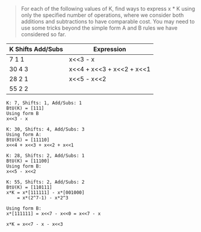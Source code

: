 > For each of the following values of K, find ways to express x * K using only
the specified number of operations, where we consider both additions and
subtractions to have comparable cost. You may need to use some tricks beyond
the simple form A and B rules we have considered so far.

 K   Shifts  Add/Subs |                Expression
----------------------|---------------------------
  7       1         1 |                  x<<3 - x
 30       4         3 | x<<4 + x<<3 + x<<2 + x<<1
 28       2         1 |               x<<5 - x<<2
 55       2         2 |


```
K: 7, Shifts: 1, Add/Subs: 1
BtU(K) = [111]
Using form B
x<<3 - x
```

```
K: 30, Shifts: 4, Add/Subs: 3
Using form A:
BtU(K) = [11110]
x<<4 + x<<3 + x<<2 + x<<1
```

```
K: 28, Shifts: 2, Add/Subs: 1
BtU(K) = [11100]
Using form B:
x<<5 - x<<2
```

```
K: 55, Shifts: 2, Add/Subs: 2
BtU(K) = [110111]
x*K = x*[111111] - x*[001000]
    = x*(2^7-1) - x*2^3

Using form B:
x*[111111] = x<<7 - x<<0 = x<<7 - x

x*K = x<<7 - x - x<<3
```
